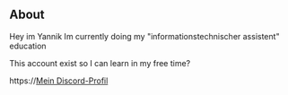 ## About
Hey im Yannik
Im currently doing my "informationstechnischer assistent" education

This account exist so I can learn in my free time?

https://[Mein Discord-Profil](https://discord.com/users/564142948757929985)

<!--
**Chaosboy02070/Chaosboy02070** is a ✨ _special_ ✨ repository because its `README.md` (this file) appears on your GitHub profile.

Here are some ideas to get you started:

- 🔭 I’m currently working on ...
- 🌱 I’m currently learning ...
- 👯 I’m looking to collaborate on ...
- 🤔 I’m looking for help with ...
- 💬 Ask me about ...
- 📫 How to reach me: ...
- 😄 Pronouns: ...
- ⚡ Fun fact: ...
-->
